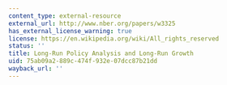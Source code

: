 ```yaml
---
content_type: external-resource
external_url: http://www.nber.org/papers/w3325
has_external_license_warning: true
license: https://en.wikipedia.org/wiki/All_rights_reserved
status: ''
title: Long-Run Policy Analysis and Long-Run Growth
uid: 75ab09a2-889c-474f-932e-07dcc87b21dd
wayback_url: ''
---
```

